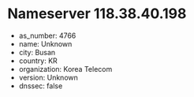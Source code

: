 # Nameserver 118.38.40.198

* as_number: 4766
* name: Unknown
* city: Busan
* country: KR
* organization: Korea Telecom
* version: Unknown
* dnssec: false
